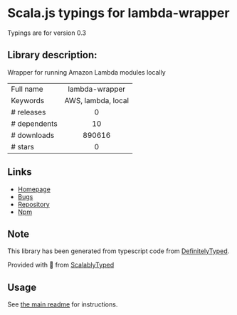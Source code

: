 
# Scala.js typings for lambda-wrapper

Typings are for version 0.3

## Library description:
Wrapper for running Amazon Lambda modules locally

|                    |                 |
| ------------------ | :-------------: |
| Full name          | lambda-wrapper |
| Keywords           | AWS, lambda, local |
| # releases         | 0 |
| # dependents       | 10 |
| # downloads        | 890616 |
| # stars            | 0 |

## Links
- [Homepage](https://github.com/nordcloud/lambda-wrapper)
- [Bugs](https://github.com/nordcloud/lambda-wrapper/issues)
- [Repository](https://github.com/nordcloud/lambda-wrapper)
- [Npm](https://www.npmjs.com/package/lambda-wrapper)
    


## Note
This library has been generated from typescript code from [DefinitelyTyped](https://definitelytyped.org).

Provided with :purple_heart: from [ScalablyTyped](https://github.com/oyvindberg/ScalablyTyped)

## Usage
See [the main readme](../../readme.md) for instructions.


